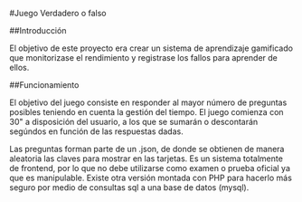 #Juego Verdadero o falso

##Introducción

El objetivo de este proyecto era crear un sistema de aprendizaje gamificado que monitorizase el rendimiento y registrase los fallos para aprender de ellos. 

##Funcionamiento

El objetivo del juego consiste en responder al mayor número de preguntas posibles teniendo en cuenta la gestión del tiempo. El juego comienza con 30" a disposición del usuario, a los que se sumarán o descontarán segúndos en función de las respuestas dadas.

Las preguntas forman parte de un .json, de donde se obtienen de manera aleatoria las claves para mostrar en las tarjetas. Es un sistema totalmente de frontend, por lo que no debe utilizarse como examen o prueba oficial ya que es manipulable. Existe otra versión montada con PHP para hacerlo más seguro por medio de consultas sql a una base de datos (mysql).


